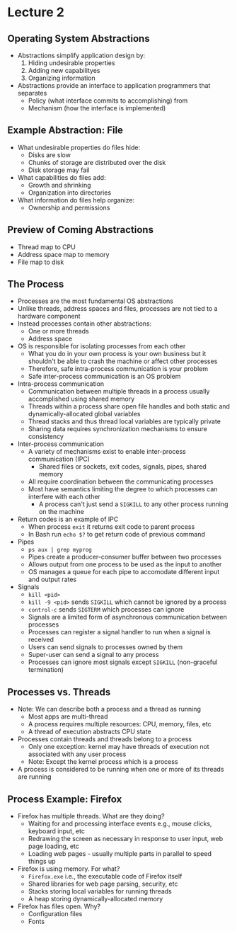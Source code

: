 # Lecture 2

## Operating System Abstractions

- Abstractions simplify application design by:
    1. Hiding undesirable properties
    2. Adding new capabilityes
    3. Organizing information
- Abstractions provide an interface to application programmers that separates
    * Policy (what interface commits to accomplishing) from
    * Mechanism (how the interface is implemented)

## Example Abstraction: File

- What undesirable properties do files hide:
    * Disks are slow
    * Chunks of storage are distributed over the disk
    * Disk storage may fail
- What capabilities do files add:
    * Growth and shrinking
    * Organization into directories
- What information do files help organize:
    * Ownership and permissions

## Preview of Coming Abstractions

- Thread map to CPU
- Address space map to memory
- File map to disk

## The Process

- Processes are the most fundamental OS abstractions
- Unlike threads, address spaces and files, processes are not tied to a hardware component
- Instead processes contain other abstractions:
    * One or more threads
    * Address space
- OS is responsible for isolating processes from each other
    * What you do in your own process is your own business but it shouldn't be able to crash the machine or affect other processes
    * Therefore, safe intra-process communication is your problem
    * Safe inter-process communication is an OS problem
- Intra-process communication
    * Communication between multiple threads in a process usually accomplished using shared memory
    * Threads within a process share open file handles and both static and dynamically-allocated global variables
    * Thread stacks and thus thread local variables are typically private
    * Sharing data requires synchronization mechanisms to ensure consistency
- Inter-process communication
    * A variety of mechanisms exist to enable inter-process communication (IPC)
        + Shared files or sockets, exit codes, signals, pipes, shared memory
    * All require coordination between the communicating processes
    * Most have semantics limiting the degree to which processes can interfere with each other
        + A process can't just send a `SIGKILL` to any other process running on the machine
- Return codes is an example of IPC
    * When process `exit` it returns exit code to parent process
    * In Bash run `echo $?` to get return code of previous command
- Pipes
    * `ps aux | grep myprog`
    * Pipes create a producer-consumer buffer between two processes
    * Allows output from one process to be used as the input to another
    * OS manages a queue for each pipe to accomodate different input and output rates
- Signals
    * `kill <pid>`
    * `kill -9 <pid>` sends `SIGKILL` which cannot be ignored by a process
    * `control-c` sends `SIGTERM` which processes can ignore
    * Signals are a limited form of asynchronous communication between processes
    * Processes can register a signal handler to run when a signal is received
    * Users can send signals to processes owned by them
    * Super-user can send a signal to any process
    * Processes can ignore most signals except `SIGKILL` (non-graceful termination)

## Processes vs. Threads

- Note: We can describe both a process and a thread as running
    * Most apps are multi-thread
    * A process requires multiple resources: CPU, memory, files, etc
    * A thread of execution abstracts CPU state
- Processes contain threads and threads belong to a process
    * Only one exception: kernel may have threads of execution not associated with any user process
    * Note: Except the kernel process which is a process
- A process is considered to be running when one or more of its threads are running

## Process Example: Firefox

- Firefox has multiple threads. What are they doing?
    * Waiting for and processing interface events e.g., mouse clicks, keyboard input, etc
    * Redrawing the screen as necessary in response to user input, web page loading, etc
    * Loading web pages - usually multiple parts in parallel to speed things up
- Firefox is using memory. For what?
    * `Firefox.exe` i.e., the executable code of Firefox itself
    * Shared libraries for web page parsing, security, etc
    * Stacks storing local variables for running threads
    * A heap storing dynamically-allocated memory
- Firefox has files open. Why?
    * Configuration files
    * Fonts